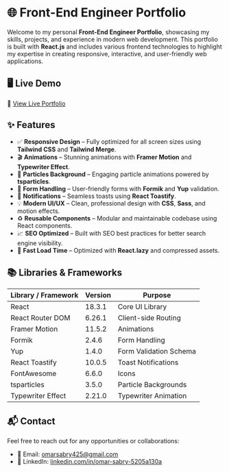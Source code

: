 # 🌐 Front-End Engineer Portfolio

Welcome to my personal **Front-End Engineer Portfolio**, showcasing my skills, projects, and experience in modern web development. This portfolio is built with **React.js** and includes various frontend technologies to highlight my expertise in creating responsive, interactive, and user-friendly web applications.

## 🖥 Live Demo

🔗 [View Live Portfolio]([https://your-portfolio-link.com](https://portfolio-omarsabry11s-projects.vercel.app/))

## ✨ Features

- ✅ **Responsive Design** – Fully optimized for all screen sizes using **Tailwind CSS** and **Tailwind Merge**.
- 🎬 **Animations** – Stunning animations with **Framer Motion** and **Typewriter Effect**.
- 🎇 **Particles Background** – Engaging particle animations powered by **tsparticles**.
- 📝 **Form Handling** – User-friendly forms with **Formik** and **Yup** validation.
- 🔔 **Notifications** – Seamless toasts using **React Toastify**.
- 💡 **Modern UI/UX** – Clean, professional design with **CSS**, **Sass**, and motion effects.
- ♻️ **Reusable Components** – Modular and maintainable codebase using React components.
- 📈 **SEO Optimized** – Built with SEO best practices for better search engine visibility.
- 🚀 **Fast Load Time** – Optimized with **React.lazy** and compressed assets.

## 📚 Libraries & Frameworks

| Library / Framework       | Version     | Purpose                              |
|---------------------------|-------------|--------------------------------------|
| React                     | 18.3.1      | Core UI Library                      |
| React Router DOM          | 6.26.1      | Client-side Routing                  |
| Framer Motion             | 11.5.2      | Animations                           |
| Formik                    | 2.4.6       | Form Handling                        |
| Yup                       | 1.4.0       | Form Validation Schema               |
| React Toastify            | 10.0.5      | Toast Notifications                  |
| FontAwesome               | 6.6.0       | Icons                                |
| tsparticles               | 3.5.0       | Particle Backgrounds                 |
| Typewriter Effect         | 2.21.0      | Typewriter Animation                 |

## 📬 Contact

Feel free to reach out for any opportunities or collaborations:

- 📧 Email: [omarsabry425@gmail.com](mailto:omarsabry425@gmail.com)  
- 💼 LinkedIn: [linkedin.com/in/omar-sabry-5205a130a](https://www.linkedin.com/in/omar-sabry-5205a130a/)
